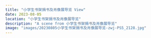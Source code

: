 ```yaml
---
title: "小学生书架捐书及肖像展导览 View"
date: 2023-08-05
location: "小学生书架捐书及肖像展导览"
description: "A scene from 小学生书架捐书及肖像展导览"
image: "images/20230805小学生书架捐书及肖像展导览-zwj-PS5_2128.jpg"
---
```

